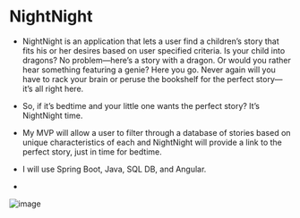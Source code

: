 # NightNight

* NightNight is an application that lets a user find a children’s story that fits his or her desires based on user specified criteria. Is your child into dragons? No problem—here’s a story with a dragon. Or would you rather hear something featuring a genie? Here you go. Never again will you have to rack your brain or peruse the bookshelf for the perfect story—it’s all right here. 

* So, if it’s bedtime and your little one wants the perfect story? It’s NightNight time.

* My MVP will allow a user to filter through a database of stories based on unique characteristics of each and NightNight will provide a link to the perfect story, just in time for bedtime. 

* I will use Spring Boot, Java, SQL DB, and Angular.
* 
![image](https://user-images.githubusercontent.com/92151462/146792215-6d64a68e-bcd8-4d94-8aba-44ee75c8c142.png)
